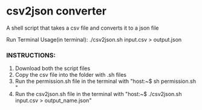 # csv2json converter
A shell script that takes a csv file and converts it to a json file

Run Terminal 
Usage(in terminal): ./csv2json.sh input.csv > output.json  


### INSTRUCTIONS:  
1. Download both the script files  
2. Copy the csv file into the folder with .sh files  
3. Run the permission.sh file in the terminal with "host:~$ sh permission.sh "  
4. Run the csv2json.sh file in the terminal with "host:~$ ./csv2json.sh input.csv > output_name.json"  
